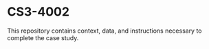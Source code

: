 # CS3-4002
This repository contains context, data, and instructions necessary to complete the case study. 

